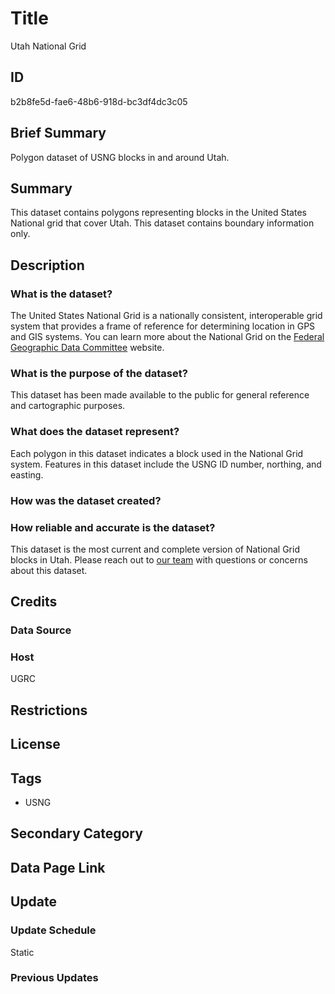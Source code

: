 # Title

Utah National Grid

## ID

b2b8fe5d-fae6-48b6-918d-bc3df4dc3c05

## Brief Summary

Polygon dataset of USNG blocks in and around Utah.

## Summary

This dataset contains polygons representing blocks in the United States National grid that cover Utah. This dataset contains boundary information only.

## Description

### What is the dataset?

The United States National Grid is a nationally consistent, interoperable grid system that provides a frame of reference for determining location in GPS and GIS systems. You can learn more about the National Grid on the [Federal Geographic Data Committee](https://www.fgdc.gov/usng/how-to-read-usng) website.

### What is the purpose of the dataset?

This dataset has been made available to the public for general reference and cartographic purposes.

### What does the dataset represent?

Each polygon in this dataset indicates a block used in the National Grid system. Features in this dataset include the USNG ID number, northing, and easting.

### How was the dataset created?

<!--- Do we know how this dataset came to be? --->

### How reliable and accurate is the dataset?

This dataset is the most current and complete version of National Grid blocks in Utah. Please reach out to [our team](https://gis.utah.gov/contact/) with questions or concerns about this dataset.

## Credits

### Data Source

<!--- Unknown --->

### Host

UGRC

## Restrictions

## License

## Tags

- USNG

## Secondary Category

## Data Page Link

## Update

### Update Schedule

Static

### Previous Updates
